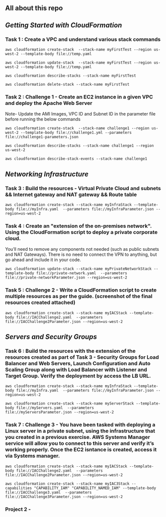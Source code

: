 ## All about this repo
## _**Getting Started with CloudFormation**_

### Task 1 : Create a VPC and understand various stack commands
  
    aws cloudformation create-stack  --stack-name myFirstTest --region us-west-2 --template-body file://temp.yaml
    
    aws cloudformation update-stack  --stack-name myFirstTest --region us-west-2 --template-body file://temp.yaml

    aws cloudformation describe-stacks --stack-name myFirstTest

    aws cloudformation delete-stack --stack-name myFirstTest
  
### Task 2 : Challenge 1 - Create an EC2 instance in a given VPC and deploy the Apache Web Server
   Note- Update the AMI Images, VPC ID and Subnet ID in the parameter file before running the below commands

    aws cloudformation create-stack  --stack-name challenge1 --region us-west-2 --template-body file://challenge1.yml --parameters file://challenge1-parameters.json

    aws cloudformation describe-stacks --stack-name challenge1 --region us-west-2

    aws cloudformation describe-stack-events --stack-name challenge1
    
## _**Networking Infrastructure**_
  
### Task 3 : Build the resources - Virtual Private Cloud and subnets && Internet gateway and NAT gateway && Route table

    aws cloudformation create-stack --stack-name myInfraStack --template-body file://myInfra.yaml  --parameters file://myInfraParameter.json --region=us-west-2

### Task 4 : Create an "extension of the on-premises network". Using the CloudFormation script to deploy a private corporate cloud.
You’ll need to remove any components not needed (such as public subnets and NAT Gateways). There is no need to connect the VPN to anything, but go ahead and include it in your code.

    aws cloudformation update-stack --stack-name myPrivateNetworkStack --template-body file://private-network.yaml  --parameters file://private-networkParameter.json --region=us-west-2
  
### Task 5 : Challenge 2 - Write a CloudFormation script to create multiple resources as per the guide. (screenshot of the final resources created attached)

    aws cloudformation create-stack --stack-name myIACStack --template-body file://IACChallenge2.yaml  --parameters file://IACChallenge2Parameter.json --region=us-west-2

## _**Servers and Security Groups**_

### Task 6 : Build the resources with the extension of the resources created as part of Task 3 - Security Groups for Load Balancer and Web Servers, Launch Configuration and Auto Scaling Group along with Load Balancer with Listener and Target Group. Verify the deployment by access the LB URL.

    aws cloudformation create-stack --stack-name myInfraStack --template-body file://myInfra.yaml  --parameters file://myInfraParameter.json --region=us-west-2

    aws cloudformation create-stack --stack-name myServerStack --template-body file://myServers.yaml  --parameters file://myServersParameter.json --region=us-west-2


### Task 7 : Challenge 3 - You have been tasked with deploying a Linux server in a private subnet, using the infrastructure that you created in a previous exercise. AWS Systems Manager service will allow you to connect to this server and verify it’s working properly. Once the EC2 isntance is created, access it via Systems manager.

  
    aws cloudformation create-stack --stack-name myIACStack --template-body file://IACChallenge2.yaml  --parameters file://IACChallenge2Parameter.json --region=us-west-2

    aws cloudformation create-stack --stack-name myIAC3Stack --capabilities "CAPABILITY_IAM" "CAPABILITY_NAMED_IAM" --template-body file://IACChallenge3.yaml  --parameters file://IACChallenge3Parameter.json --region=us-west-2
  
  
### Project 2 -
